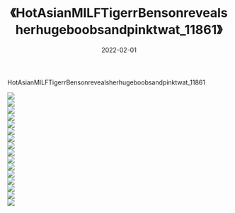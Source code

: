 ﻿---
layout: post
title:  《HotAsianMILFTigerrBensonrevealsherhugeboobsandpinktwat_11861》
date:   2022-02-01
img: http://imgx.orgx.ga/漏D/巨乳/2022/HotAsianMILFTigerrBensonrevealsherhugeboobsandpinktwat_11861/000.jpg
categories: [美女, 清纯, 唯美]
---

HotAsianMILFTigerrBensonrevealsherhugeboobsandpinktwat_11861

  ![](http://imgx.orgx.ga/漏D/巨乳/2022/HotAsianMILFTigerrBensonrevealsherhugeboobsandpinktwat_11861/001.jpg) <br> ![](http://imgx.orgx.ga/漏D/巨乳/2022/HotAsianMILFTigerrBensonrevealsherhugeboobsandpinktwat_11861/002.jpg) <br> ![](http://imgx.orgx.ga/漏D/巨乳/2022/HotAsianMILFTigerrBensonrevealsherhugeboobsandpinktwat_11861/003.jpg) <br> ![](http://imgx.orgx.ga/漏D/巨乳/2022/HotAsianMILFTigerrBensonrevealsherhugeboobsandpinktwat_11861/004.jpg) <br> ![](http://imgx.orgx.ga/漏D/巨乳/2022/HotAsianMILFTigerrBensonrevealsherhugeboobsandpinktwat_11861/005.jpg) <br> ![](http://imgx.orgx.ga/漏D/巨乳/2022/HotAsianMILFTigerrBensonrevealsherhugeboobsandpinktwat_11861/006.jpg) <br> ![](http://imgx.orgx.ga/漏D/巨乳/2022/HotAsianMILFTigerrBensonrevealsherhugeboobsandpinktwat_11861/007.jpg) <br> ![](http://imgx.orgx.ga/漏D/巨乳/2022/HotAsianMILFTigerrBensonrevealsherhugeboobsandpinktwat_11861/008.jpg) <br> ![](http://imgx.orgx.ga/漏D/巨乳/2022/HotAsianMILFTigerrBensonrevealsherhugeboobsandpinktwat_11861/009.jpg) <br> ![](http://imgx.orgx.ga/漏D/巨乳/2022/HotAsianMILFTigerrBensonrevealsherhugeboobsandpinktwat_11861/010.jpg) <br> ![](http://imgx.orgx.ga/漏D/巨乳/2022/HotAsianMILFTigerrBensonrevealsherhugeboobsandpinktwat_11861/011.jpg) <br> ![](http://imgx.orgx.ga/漏D/巨乳/2022/HotAsianMILFTigerrBensonrevealsherhugeboobsandpinktwat_11861/012.jpg) <br> ![](http://imgx.orgx.ga/漏D/巨乳/2022/HotAsianMILFTigerrBensonrevealsherhugeboobsandpinktwat_11861/013.jpg) <br> ![](http://imgx.orgx.ga/漏D/巨乳/2022/HotAsianMILFTigerrBensonrevealsherhugeboobsandpinktwat_11861/014.jpg) <br> ![](http://imgx.orgx.ga/漏D/巨乳/2022/HotAsianMILFTigerrBensonrevealsherhugeboobsandpinktwat_11861/015.jpg) <br> ![](http://imgx.orgx.ga/漏D/巨乳/2022/HotAsianMILFTigerrBensonrevealsherhugeboobsandpinktwat_11861/016.jpg) <br>